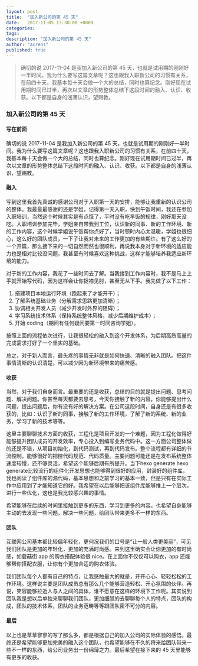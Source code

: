 ```yaml
---
layout: post
title:  "加入新公司的第 45 天"
date:   2017-11-05 13:30:00 +0800
categories: 
tags: 
description: "加入新公司的第 45 天"
author: "acrens"
published: true
---
```


> 确切的说 2017-11-04 是我加入新公司的第 45 天，也就是试用期的刚刚好一半时间。我为什么要写这篇文章呢？这也跟我入职新公司的习惯有关系，在前四十天，我基本每十天会做一个大的总结，同时也算纪念。刚好现在试用期时间已过半，再次以文章的形势整体总结下这段时间的融入、认识、收获。以下都是自身的浅薄认识，望赐教。
<!-- more -->

### 加入新公司的第 45 天

#### 写在前面

确切的说 2017-11-04 是我加入新公司的第 45 天，也就是试用期的刚刚好一半时间。我为什么要写这篇文章呢？这也跟我入职新公司的习惯有关系，在前四十天，我基本每十天会做一个大的总结，同时也算纪念。刚好现在试用期时间已过半，再次以文章的形势整体总结下这段时间的融入、认识、收获。以下都是自身的浅薄认识，望赐教。

#### 融入

写到这里我首先真诚的感谢公司对于入职第一天的安排，能够让我重新的认识公司的整体。我最最最感谢的还是学姐，记得第一天入职，快到午饭时间，我还在参加入职培训，当然这个时候其实是有点饿了，平时没有吃早饭的规律，刚好那天没吃。入职培训参加完毕，学姐亲自带我到工位，认识新的同事、新的工作环境、新的工作内容，这个时候学姐说午饭帮你点好了，当时顿时内心太温暖，学姐也很细心，这么好的团队成员，一下子让我对未来的工作更加的有些期许。有了这么好的一个开篇，那么接下来的一切自然而然也很顺利，再说我本身对于新环境的适应能力也是相对比较没问题，我甚至有时候喜欢这种挑战，这样才能够培养我适应新环境的能力。

对于新的工作内容，我花了一些时间去了解。当我接到工作内容时，我不是马上上手就开始写代码，因为这样会让你捉襟见肘，甚至无从下手。我先做了以下工作：
1. 搭建项目本地运行环境（跑起来了才能开干）；
2. 了解系统基础业务（分解需求思路更加清晰）；
3. 协调相关开发人员（减少开发时外界的阻碍）；
4. 学习系统技术体系（保持系统整体风格，减少后期维护成本）；
5. 开始 coding（期间有任何疑问要第一时间咨询学姐）。

按照上面的流程依次进行，让我很轻松的融入到这个开发体系，为后期高质高量的完成需求打好了一个坚实的基础。

总之，对于新人而言，最头疼的事情无非就是如何快速、清晰的融入团队。把这件事情清晰的认识清楚，可以减少因为新环境带来的痛苦感。

#### 收获

当然，对于我们自身而言。最重要的还是收获，总结的目的就是提出问题、思考问题、解决问题。你甚至每天都要去思考，今天你接触了新的内容，你能够提出什么问题，提出问题后，你有没有好的解决方案。在公司这段时间，自身还是有很多收获的，比如：认识了新的同事，接触了新的工作环境，了解了新的系统、新的业务，学习了新的技术等等。

这里主要聊聊技术方面的收获，工程化是项目开发的一个难题，因为工程化做得好能够提升团队成员的开发效率，专心投入到编写业务代码中。这一方面公司整体做的还是不错，从项目初始化，到代码测试，再到代码发布。整个流程都有详细的节流控制，能够很好的把控代码规范、代码质量。主要问题可能还是在发布系统整体速度较慢，还不够灵活，希望这个能够后期有所提升。当下hexo generate
hexo generate比较流行的组件化开发思想也能够得到很好的应用，封装好的组件库，我也阅读了组件库的源代码，基本思想和之前学习的基本一致，但是只有在实际工作中应用到了才能知道它的好。我希望在以后能够把该组件库能够推上一个层次，进行一些优化，这也是我比较感兴趣的事情。

希望能够在后续的时间里接触到更多的东西，学习到更多的内容。也希望自身能够主动的去发现一些问题，解决一些问题，给团队带来更多不一样的东西。

#### 团队

互联网公司基本都比较偏年轻化，更何况我们的口号是“让一般人类更美丽”，可见我们团队是更加的年轻化，更加的充满时尚感。来到这里确实会让你更加的有时尚感，如蘑菇街 app 的购衣搭配体验很 nice。在上面你不仅仅可以购衣，app 还能够帮你搭配衣服，让你有个更加合适的购衣体验。

我们团队每个人都有自己的特点，让我感触最大的就是，开开心心、轻轻松松的工作环境。这样说主要是团队成员总有那么几个能够营造轻松、开心氛围的伙伴。再说，笑容能够拉近人与人之间的具体，谁不愿意在这样的环境下工作呢。其实说到团队我是想以后单独来聊聊我们团队，更加细腻的去聊聊每个人的特点，团队的构成，团队的技术体系，团队的业务范畴等等跟团队密不可分的内容。

#### 最后

以上也是草草寥寥的写了那么多，都是根据自己的加入公司的实际体验的感悟。最终还是希望能够更加完美的融入这个团队，也希望能够在不久的将来给团队带来一些不一样的东西，给公司业务出一份绵薄之力。最后希望在接下来的 45 天里能够有更多的收获。